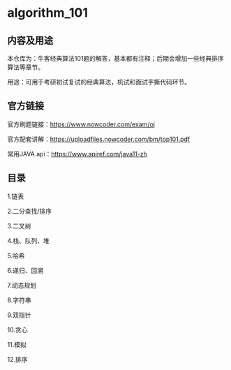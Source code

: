 # algorithm_101

## 内容及用途

本仓库为：牛客经典算法101题的解答，基本都有注释；后期会增加一些经典排序算法等章节。

用途：可用于考研初试复试的经典算法，机试和面试手撕代码环节。

## 官方链接

官方刷题链接：https://www.nowcoder.com/exam/oj

官方配套讲解：https://uploadfiles.nowcoder.com/bm/top101.pdf

常用JAVA api：https://www.apiref.com/java11-zh

## 目录

1.链表

2.二分查找/排序

3.二叉树

4.栈、队列、堆

5.哈希

6.递归、回溯

7.动态规划

8.字符串

9.双指针

10.贪心

11.模拟

12.排序

